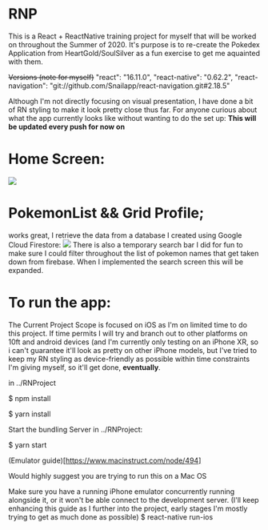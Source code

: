 # RNP

This is a React + ReactNative training project for myself that will be worked on throughout the Summer of 2020.
It's purpose is to re-create the Pokedex Application from HeartGold/SoulSilver as a fun exercise to get me aquainted with them.

~~Versions (note for myself)~~
"react": "16.11.0",
"react-native": "0.62.2",
"react-navigation": "git://github.com/Snailapp/react-navigation.git#2.18.5"

Although I'm not directly focusing on visual presentation, I have done a bit of RN styling to make it look pretty close thus far. 
For anyone curious about what the app currently looks like without wanting to do the set up:
**This will be updated every push for now on**

# Home Screen:
![](https://i.imgur.com/nNZ1FI3.png)

# PokemonList && Grid Profile;
works great, I retrieve the data from a database I created using Google Cloud Firestore:
![](https://i.imgur.com/WxeBk7u.png)
There is also a temporary search bar I did for fun to make sure I could filter throughout the list of pokemon names that get taken down from firebase. When I implemented the search screen this will be expanded.




# To run the app:
The Current Project Scope is focused on iOS as I'm on limited time to do this project. If time permits I will try and branch out to other platforms on 10ft and android devices (and I'm currently only testing on an iPhone XR, so i can't guarantee it'll look as pretty on other iPhone models, but I've tried to keep my RN styling as device-friendly as possible within time constraints I'm giving myself, so it'll get done, **eventually**.

in ../RNProject

$ npm install

$ yarn install

Start the bundling Server in ../RNProject:

$ yarn start

(Emulator guide)[https://www.macinstruct.com/node/494]

Would highly suggest you are trying to run this on a Mac OS

Make sure you have a running iPhone emulator concurrently running alongside it, or it won't be able connect to the development server. (I'll keep enhancing this guide as I further into the project, early stages I'm mostly trying to get as much done as possible)
$ react-native run-ios
